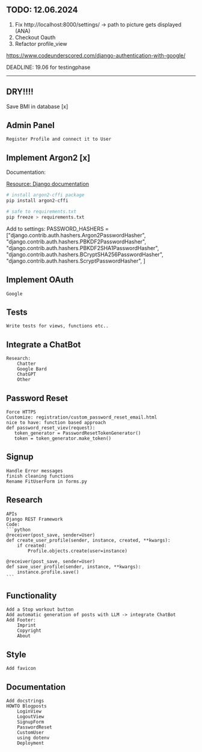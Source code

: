 ## TODO: 12.06.2024

1. Fix http://localhost:8000/settings/ -> path to picture gets displayed (ANA)
2. Checkout Oauth
3. Refactor profile_view



https://www.codeunderscored.com/django-authentication-with-google/

DEADLINE: 19.06 for testingphase

<hr>


## DRY!!!!

Save BMI in database [x]

## Admin Panel
	Register Profile and connect it to User

## Implement Argon2 [x]

Documentation:

[Resource: Django documentation](https://docs.djangoproject.com/en/5.0/topics/auth/passwords/)

```sh
# install argon2-cffi package
pip install argon2-cffi

# safe to requirements.txt
pip freeze > requirements.txt
```
Add to settings: 
PASSWORD_HASHERS = 
	["django.contrib.auth.hashers.Argon2PasswordHasher",
    "django.contrib.auth.hashers.PBKDF2PasswordHasher",
    "django.contrib.auth.hashers.PBKDF2SHA1PasswordHasher",
    "django.contrib.auth.hashers.BCryptSHA256PasswordHasher",
    "django.contrib.auth.hashers.ScryptPasswordHasher",
]

## Implement OAuth
	Google
	
## Tests
	Write tests for views, functions etc..

## Integrate a ChatBot
	Research: 
		Chatter
		Google Bard
		ChatGPT
		Other

## Password Reset
	Force HTTPS
	Customize: registration/custom_password_reset_email.html
	nice to have: function based approach
	def password_reset_viev(request):
 	   token_generator = PasswordResetTokenGenerator()
  	   token = token_generator.make_token()

## Signup
	Handle Error messages
	finish cleaning functions
	Rename FitUserForm in forms.py

## Research
	APIs
	Django REST Framework
	Code:
	```python
	@receiver(post_save, sender=User)
	def create_user_profile(sender, instance, created, **kwargs):
    	if created:
    	    Profile.objects.create(user=instance)

	@receiver(post_save, sender=User)
	def save_user_profile(sender, instance, **kwargs):
	    instance.profile.save()
	```

## Functionality
	Add a Stop workout button
	Add automatic generation of posts with LLM -> integrate ChatBot
	Add Footer: 
		Imprint
		Copyright
		About

## Style
	Add favicon

## Documentation
	Add docstrings
	HOWTO Blogposts
		LoginView
		LogoutView
		SignupForm
		PasswordReset 
		CustomUser
		using dotenv
		Deployment
